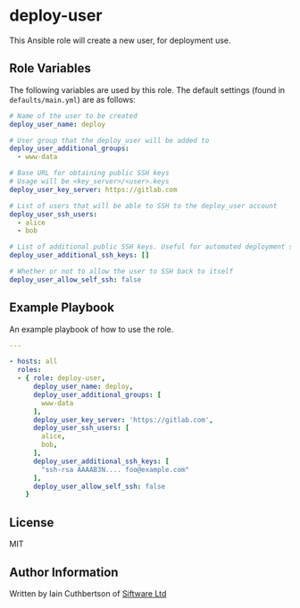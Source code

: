 deploy-user
===========

This Ansible role will create a new user, for deployment use.

Role Variables
--------------

The following variables are used by this role. The default settings (found in `defaults/main.yml`) are as follows:

```yaml
# Name of the user to be created
deploy_user_name: deploy

# User group that the deploy_user will be added to
deploy_user_additional_groups:
  - www-data

# Base URL for obtaining public SSH keys
# Usage will be <key_server>/<user>.keys
deploy_user_key_server: https://gitlab.com

# List of users that will be able to SSH to the deploy_user account
deploy_user_ssh_users:
  - alice
  - bob

# List of additional public SSH keys. Useful for automated deployment systems
deploy_user_additional_ssh_keys: []

# Whether or not to allow the user to SSH back to itself
deploy_user_allow_self_ssh: false
```

Example Playbook
----------------

An example playbook of how to use the role.

```yaml
---

- hosts: all
  roles:
  - { role: deploy-user,
      deploy_user_name: deploy,
      deploy_user_additional_groups: [
        www-data
      ],
      deploy_user_key_server: 'https://gitlab.com',
      deploy_user_ssh_users: [
        alice,
        bob,
      ],
      deploy_user_additional_ssh_keys: [
        "ssh-rsa AAAAB3N.... foo@example.com"
      ],
      deploy_user_allow_self_ssh: false
    }
```

License
-------

MIT

Author Information
------------------

Written by Iain Cuthbertson of [Siftware Ltd](http://siftware.com/)
